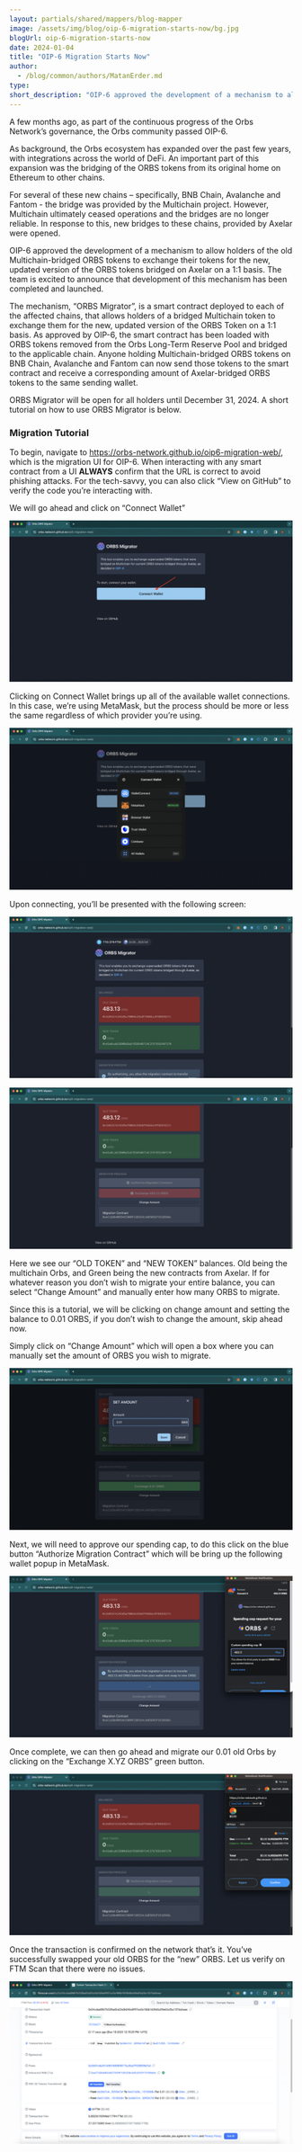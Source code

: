 ```yaml
---
layout: partials/shared/mappers/blog-mapper
image: /assets/img/blog/oip-6-migration-starts-now/bg.jpg
blogUrl: oip-6-migration-starts-now
date: 2024-01-04
title: "OIP-6 Migration Starts Now"
author:
  - /blog/common/authors/MatanErder.md
type:
short_description: "OIP-6 approved the development of a mechanism to allow holders of the old Multichain-bridged ORBS tokens to exchange their tokens for the new, updated version of the ORBS tokens bridged on Axelar on a 1:1 basis. The team is excited to announce that development of this mechanism has been completed and launched."
---
```


A few months ago, as part of the continuous progress of the Orbs Network’s governance, the Orbs community passed OIP-6.

As background, the Orbs ecosystem has expanded over the past few years, with integrations  across the world of DeFi. An important part of this expansion was the bridging of the ORBS tokens from its original home on Ethereum to other chains.

For several of these new chains – specifically, BNB Chain, Avalanche and Fantom - the bridge was provided by the Multichain project. However, Multichain ultimately ceased operations and the bridges are no longer reliable. In response to this, new bridges to these chains, provided by Axelar were opened.

OIP-6 approved the development of a mechanism to allow holders of the old Multichain-bridged ORBS tokens to exchange their tokens for the new, updated version of the ORBS tokens bridged on Axelar on a 1:1 basis. The team is excited to announce that development of this mechanism has been completed and launched.

The mechanism, “ORBS Migrator”, is a smart contract deployed to each of the affected chains, that allows holders of a bridged Multichain token to exchange them for the new, updated version of the ORBS Token on a 1:1 basis. As approved by OIP-6, the smart contract has been loaded with ORBS tokens removed from the Orbs Long-Term Reserve Pool and bridged to the applicable chain. Anyone holding Multichain-bridged ORBS tokens on BNB Chain, Avalanche and Fantom can now send those tokens to the smart contract and receive a corresponding amount of Axelar-bridged ORBS tokens to the same sending wallet.

ORBS Migrator will be open for all holders until December 31, 2024. A short tutorial on how to use ORBS Migrator is below.  

### Migration Tutorial 

To begin, navigate to https://orbs-network.github.io/oip6-migration-web/, which is the migration UI for OIP-6. When interacting with any smart contract from a UI **ALWAYS** confirm that the URL is correct to avoid phishing attacks. For the tech-savvy, you can also click “View on GitHub” to verify the code you’re interacting with. 

We will go ahead and click on “Connect Wallet”

![screenshot1](/assets/img/blog/oip-6-migration-starts-now/image1.png)

Clicking on Connect Wallet brings up all of the available wallet connections. In this case, we’re using MetaMask, but the process should be more or less the same regardless of which provider you’re using.

![screenshot2](/assets/img/blog/oip-6-migration-starts-now/image2.png)

Upon connecting, you’ll be presented with the following screen:

![screenshot3](/assets/img/blog/oip-6-migration-starts-now/image3.png)

![screenshot4](/assets/img/blog/oip-6-migration-starts-now/image4.png)


Here we see our “OLD TOKEN” and “NEW TOKEN” balances. Old being the multichain Orbs, and Green being the new contracts from Axelar. If for whatever reason you don’t wish to migrate your entire balance, you can select “Change Amount” and manually enter how many ORBS to migrate. 

Since this is a tutorial, we will be clicking on change amount and setting the balance to 0.01 ORBS, if you don’t wish to change the amount, skip ahead now. 

Simply click on “Change Amount” which will open a box where you can manually set the amount of ORBS you wish to migrate. 

![screenshot5](/assets/img/blog/oip-6-migration-starts-now/image5.png)

Next, we will need to approve our spending cap, to do this click on the blue button “Authorize Migration Contract” which will be bring up the following wallet popup in MetaMask. 

![screenshot6](/assets/img/blog/oip-6-migration-starts-now/image6.png)

Once complete, we can then go ahead and migrate our 0.01 old Orbs by clicking on the “Exchange X.YZ ORBS” green button.

![screenshot7](/assets/img/blog/oip-6-migration-starts-now/image7.png)

Once the transaction is confirmed on the network that’s it. You’ve successfully swapped your old ORBS for the “new” ORBS. Let us verify on FTM Scan that there were no issues. 

![screenshot8](/assets/img/blog/oip-6-migration-starts-now/image8.png)


